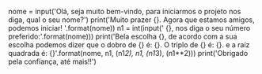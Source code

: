 nome = input('Olá, seja muito bem-vindo, para iniciarmos o projeto nos diga, qual o seu nome?')
print('Muito prazer {}. Agora que estamos amigos, podemos iniciar! '.format(nome))
n1 = int(input(' {}, nos diga o seu número preferido:'.format(nome)))
print('Bela escolha {}, de acordo com a sua escolha podemos dizer que o dobro de {} é: {}. O triplo de {} é: {}. e a raíz quadrada é: {}'.format(nome, n1, (n1*2), n1, (n1*3), (n1**2)))
print('Obrigado pela confiança, até mais!!')





